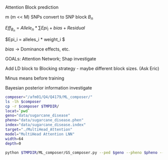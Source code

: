 Attention Block prediction



m (m << M) SNPs convert to SNP block $B_n$ 



$Eff_{B_n}$ = $Allele_n * \sum{Epi_i} + bias + Residual$

$Epi_i = alleles_i * weight_i  $

$bias$ -> Dominance effects, etc.



GOALs: Attention Network; Shap investigate

Add LD block to Blocking strategy - maybe different block sizes. (Ask Eric)

Minus means before training

Bayesian posterior information investigate

 

```bash
composer="/afm01/Q4/Q4179/ML_composer/"
ls -lh $composer
cp -r $composer $TMPDIR/
locat=`pwd`
geno="data/sugarcane_disease"
pheno="data/sugarcane_disease.phen"
index="data/sugarcane_disease.index"
target="./MultiHead_Attention"
model="MultiHead Attention LNN"
width=64
depth=0

python $TMPDIR/ML_composer/GS_composer.py --ped $geno --pheno $pheno --mpheno 1 --index $index --trait smut --width $width --depth $depth --model "MultiHead Attention LNN" -o $target --quiet 1 --plot --epoch 15
```

